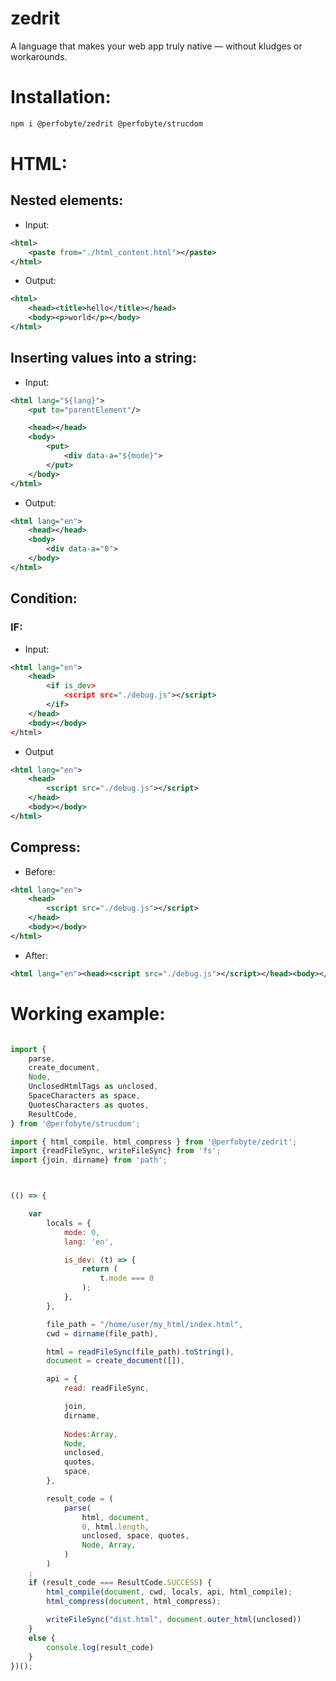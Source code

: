 # zedrit
A language that makes your web app truly native — without kludges or workarounds.


# Installation:

```bash
npm i @perfobyte/zedrit @perfobyte/strucdom
```


# HTML:

## Nested elements:

* Input:

```xml
<html>
    <paste from="./html_content.html"></paste>
</html>
```

* Output:

```xml
<html>
    <head><title>hello</title></head>
    <body><p>world</p></body>
</html>
```

## Inserting values ​​into a string:

* Input:
```xml
<html lang="${lang}">
    <put to="parentElement"/>

    <head></head>
    <body>
        <put>
            <div data-a="${mode}">
        </put>
    </body>
</html>
```


* Output:
```xml
<html lang="en">
    <head></head>
    <body>
        <div data-a="0">
    </body>
</html>
```

## Condition:

### IF:

* Input:
```xml
<html lang="en">
    <head>
        <if is_dev>
            <script src="./debug.js"></script>
        </if>
    </head>
    <body></body>
</html>
```


* Output
```xml
<html lang="en">
    <head>
        <script src="./debug.js"></script>
    </head>
    <body></body>
</html>
```


## Compress:

* Before:
```xml
<html lang="en">
    <head>
        <script src="./debug.js"></script>
    </head>
    <body></body>
</html>
```


* After:
```xml
<html lang="en"><head><script src="./debug.js"></script></head><body></body></html>
```


# Working example:
```js

import {
    parse,
    create_document,
    Node,
    UnclosedHtmlTags as unclosed,
    SpaceCharacters as space,
    QuotesCharacters as quotes,
    ResultCode,
} from '@perfobyte/strucdom';

import { html_compile, html_compress } from '@perfobyte/zedrit';
import {readFileSync, writeFileSync} from 'fs';
import {join, dirname} from 'path';



(() => {

    var
        locals = {
            mode: 0,
            lang: 'en',

            is_dev: (t) => {
                return (
                    t.mode === 0
                );
            },
        },

        file_path = "/home/user/my_html/index.html",
        cwd = dirname(file_path),

        html = readFileSync(file_path).toString(),
        document = create_document([]),

        api = {
            read: readFileSync,

            join,
            dirname,
            
            Nodes:Array,
            Node,
            unclosed,
            quotes,
            space,
        },

        result_code = (
            parse(
                html, document,
                0, html.length,
                unclosed, space, quotes,
                Node, Array,
            )
        )
    ;
    if (result_code === ResultCode.SUCCESS) {
        html_compile(document, cwd, locals, api, html_compile);
        html_compress(document, html_compress);
    
        writeFileSync("dist.html", document.outer_html(unclosed))
    }
    else {
        console.log(result_code)
    }
})();

```